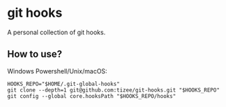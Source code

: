 # git hooks
A personal collection of git hooks.

## How to use?

Windows Powershell/Unix/macOS:
```
HOOKS_REPO="$HOME/.git-global-hooks"
git clone --depth=1 git@github.com:tizee/git-hooks.git "$HOOKS_REPO"
git config --global core.hooksPath "$HOOKS_REPO/hooks"
```

